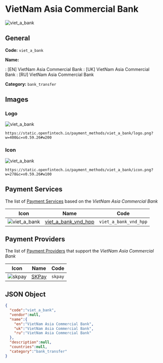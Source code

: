 
# VietNam Asia Commercial Bank 
![viet_a_bank](https://static.openfintech.io/payment_methods/viet_a_bank/logo.png?w=400&c=v0.59.26#w200)  

## General 
**Code:** `viet_a_bank` 
 
**Name:** 
 
:	[EN] VietNam Asia Commercial Bank 
:	[UK] VietNam Asia Commercial Bank 
:	[RU] VietNam Asia Commercial Bank 
 
**Category:** `bank_transfer` 
 

## Images 

### Logo 
![viet_a_bank](https://static.openfintech.io/payment_methods/viet_a_bank/logo.png?w=400&c=v0.59.26#w200)  

```
https://static.openfintech.io/payment_methods/viet_a_bank/logo.png?w=400&c=v0.59.26#w200
```  

### Icon 
![viet_a_bank](https://static.openfintech.io/payment_methods/viet_a_bank/icon.png?w=278&c=v0.59.26#w100)  

```
https://static.openfintech.io/payment_methods/viet_a_bank/icon.png?w=278&c=v0.59.26#w100
```  

## Payment Services 
 
The list of [Payment Services](/payment-services/) based on the _VietNam Asia Commercial Bank_ 

|Icon|Name|Code| 
|:---:|:---:|:---:| 
|![viet_a_bank](https://static.openfintech.io/payment_methods/viet_a_bank/icon.png?w=278&c=v0.59.26#w100) |[viet_a_bank_vnd_hpp](/payment-services/viet_a_bank_vnd_hpp/)|`viet_a_bank_vnd_hpp`| 
 

## Payment Providers 
 
The list of [Payment Providers](/payment-providers/) that support the _VietNam Asia Commercial Bank_ 

|Icon|Name|Code| 
|:---:|:---:|:---:| 
|![skpay](https://static.openfintech.io/payment_providers/skpay/icon.png?w=278&c=v0.59.26#w100) |[SKPay](/payment-providers/skpay/)|`skpay`| 
 

## JSON Object 

```json
{
  "code":"viet_a_bank",
  "vendor":null,
  "name":{
    "en":"VietNam Asia Commercial Bank",
    "uk":"VietNam Asia Commercial Bank",
    "ru":"VietNam Asia Commercial Bank"
  },
  "description":null,
  "countries":null,
  "category":"bank_transfer"
}
```  
